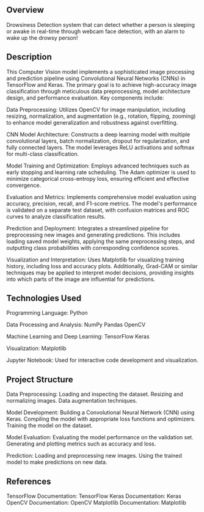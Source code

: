## Overview
Drowsiness Detection system that can detect whether a person is sleeping or awake in real-time through webcam face detection, with an alarm to wake up the drowsy person! 

## Description
This Computer Vision model implements a sophisticated image processing and prediction pipeline using Convolutional Neural Networks (CNNs) in TensorFlow and Keras. The primary goal is to achieve high-accuracy image classification through meticulous data preprocessing, model architecture design, and performance evaluation. Key components include:

Data Preprocessing: Utilizes OpenCV for image manipulation, including resizing, normalization, and augmentation (e.g., rotation, flipping, zooming) to enhance model generalization and robustness against overfitting.

CNN Model Architecture: Constructs a deep learning model with multiple convolutional layers, batch normalization, dropout for regularization, and fully connected layers. The model leverages ReLU activations and softmax for multi-class classification.

Model Training and Optimization: Employs advanced techniques such as early stopping and learning rate scheduling. The Adam optimizer is used to minimize categorical cross-entropy loss, ensuring efficient and effective convergence.

Evaluation and Metrics: Implements comprehensive model evaluation using accuracy, precision, recall, and F1-score metrics. The model's performance is validated on a separate test dataset, with confusion matrices and ROC curves to analyze classification results.

Prediction and Deployment: Integrates a streamlined pipeline for preprocessing new images and generating predictions. This includes loading saved model weights, applying the same preprocessing steps, and outputting class probabilities with corresponding confidence scores.

Visualization and Interpretation: Uses Matplotlib for visualizing training history, including loss and accuracy plots. Additionally, Grad-CAM or similar techniques may be applied to interpret model decisions, providing insights into which parts of the image are influential for predictions.

## Technologies Used
Programming Language: Python

Data Processing and Analysis:
    NumPy
    Pandas
    OpenCV
    
Machine Learning and Deep Learning:
    TensorFlow
    Keras
    
Visualization:
    Matplotlib
    
Jupyter Notebook: Used for interactive code development and visualization.

## Project Structure

Data Preprocessing:
    Loading and inspecting the dataset.
    Resizing and normalizing images.
    Data augmentation techniques.

Model Development:
    Building a Convolutional Neural Network (CNN) using Keras.
    Compiling the model with appropriate loss functions and optimizers.
    Training the model on the dataset.

Model Evaluation:
    Evaluating the model performance on the validation set.
    Generating and plotting metrics such as accuracy and loss.

Prediction:
    Loading and preprocessing new images.
    Using the trained model to make predictions on new data.

## References

TensorFlow Documentation: TensorFlow
Keras Documentation: Keras
OpenCV Documentation: OpenCV
Matplotlib Documentation: Matplotlib
